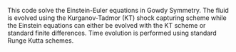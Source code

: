 This code solve the Einstein-Euler equations in Gowdy Symmetry. The fluid is evolved using the Kurganov-Tadmor (KT) shock capturing scheme 
while the Einstein equations can either be evolved with the KT scheme or standard finite differences. Time evolution is performed using standard Runge Kutta schemes. 

